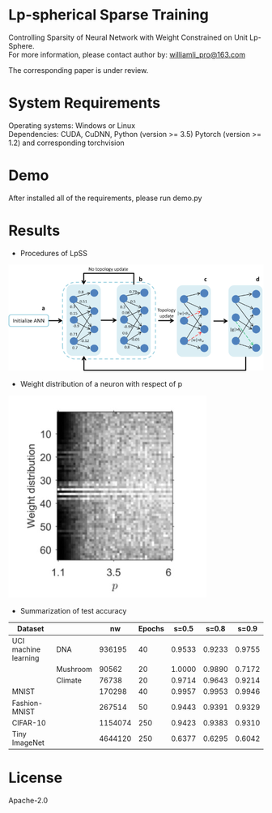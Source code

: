 Lp-spherical Sparse Training
=======================================

Controlling Sparsity of Neural Network with Weight Constrained on Unit Lp-Sphere.  
For more information, please contact author by: williamli_pro@163.com  

The corresponding paper is under review. 

# System Requirements
Operating systems: Windows or Linux  
Dependencies: CUDA, CuDNN, Python (version >= 3.5) Pytorch (version >= 1.2) and corresponding torchvision  

# Demo
After installed all of the requirements, please run demo.py  

# Results
* Procedures of LpSS  

![Procedures of LpSS](https://github.com/WilliamLiPro/LpSS/blob/master/result/Procedures.png)

* Weight distribution of a neuron with respect of p  

![Weight distribution of a neuron with respect of p](https://github.com/WilliamLiPro/LpSS/blob/master/result/weight_with_p.jpg)

* Summarization of test accuracy  


Dataset |    | nw    | Epochs| s=0.5 | s=0.8 | s=0.9
----  | ---- | ----  | ----  | ----  | ----  | ---- 
UCI machine learning | DNA  | 936195 | 40 | 0.9533 | 0.9233 | 0.9755 
|  | Mushroom| 90562 | 20   | 1.0000 | 0.9890 | 0.7172 
|  | Climate | 76738 | 20   | 0.9714 | 0.9643 | 0.9214 
MNIST |      | 170298| 40   |0.9957 | 0.9953 | 0.9946 
Fashion-MNIST| | 267514| 50   | 0.9443 | 0.9391 | 0.9329 
CIFAR-10 |   | 1154074| 250 | 0.9423 | 0.9383 | 0.9310 
Tiny ImageNet|  | 4644120 | 250 | 0.6377 | 0.6295 | 0.6042

# License
Apache-2.0
